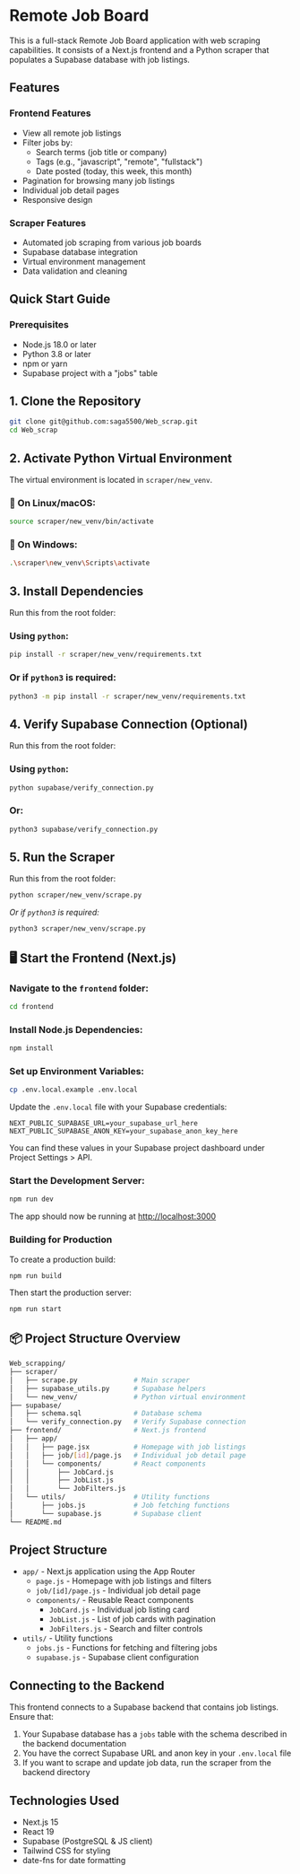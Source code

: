 # Remote Job Board

This is a full-stack Remote Job Board application with web scraping capabilities. It consists of a Next.js frontend and a Python scraper that populates a Supabase database with job listings.

## Features

### Frontend Features
- View all remote job listings
- Filter jobs by:
  - Search terms (job title or company)
  - Tags (e.g., "javascript", "remote", "fullstack")
  - Date posted (today, this week, this month)
- Pagination for browsing many job listings
- Individual job detail pages
- Responsive design

### Scraper Features
- Automated job scraping from various job boards
- Supabase database integration
- Virtual environment management
- Data validation and cleaning

## Quick Start Guide

### Prerequisites

- Node.js 18.0 or later
- Python 3.8 or later
- npm or yarn
- Supabase project with a "jobs" table

## 1. Clone the Repository

```bash
git clone git@github.com:saga5500/Web_scrap.git
cd Web_scrap
```

## 2. Activate Python Virtual Environment

The virtual environment is located in `scraper/new_venv`.

### 🔹 On Linux/macOS:

```bash
source scraper/new_venv/bin/activate
```

### 🔹 On Windows:

```bash
.\scraper\new_venv\Scripts\activate
```

## 3. Install Dependencies

Run this from the root folder:

### Using `python`:

```bash
pip install -r scraper/new_venv/requirements.txt
```

### Or if `python3` is required:

```bash
python3 -m pip install -r scraper/new_venv/requirements.txt
```

## 4. Verify Supabase Connection (Optional)

Run this from the root folder:

### Using `python`:

```bash
python supabase/verify_connection.py
```

### Or:

```bash
python3 supabase/verify_connection.py
```

## 5. Run the Scraper

Run this from the root folder:

```bash
python scraper/new_venv/scrape.py
```

*Or if `python3` is required:*

```bash
python3 scraper/new_venv/scrape.py
```

## 🖥️ Start the Frontend (Next.js)

### Navigate to the `frontend` folder:

```bash
cd frontend
```

### Install Node.js Dependencies:

```bash
npm install
```

### Set up Environment Variables:

```bash
cp .env.local.example .env.local
```

Update the `.env.local` file with your Supabase credentials:
```
NEXT_PUBLIC_SUPABASE_URL=your_supabase_url_here
NEXT_PUBLIC_SUPABASE_ANON_KEY=your_supabase_anon_key_here
```

You can find these values in your Supabase project dashboard under Project Settings > API.

### Start the Development Server:

```bash
npm run dev
```

The app should now be running at [http://localhost:3000](http://localhost:3000)

### Building for Production

To create a production build:

```bash
npm run build
```

Then start the production server:

```bash
npm run start
```

## 📦 Project Structure Overview

```bash
Web_scrapping/
├── scraper/
│   ├── scrape.py              # Main scraper
│   ├── supabase_utils.py      # Supabase helpers
│   └── new_venv/              # Python virtual environment
├── supabase/
│   ├── schema.sql             # Database schema
│   └── verify_connection.py   # Verify Supabase connection
├── frontend/                  # Next.js frontend
│   ├── app/
│   │   ├── page.jsx           # Homepage with job listings
│   │   ├── job/[id]/page.js   # Individual job detail page
│   │   └── components/        # React components
│   │       ├── JobCard.js
│   │       ├── JobList.js
│   │       └── JobFilters.js
│   └── utils/                 # Utility functions
│       ├── jobs.js            # Job fetching functions
│       └── supabase.js        # Supabase client
└── README.md
```

## Project Structure

- `app/` - Next.js application using the App Router
  - `page.js` - Homepage with job listings and filters
  - `job/[id]/page.js` - Individual job detail page
  - `components/` - Reusable React components
    - `JobCard.js` - Individual job listing card
    - `JobList.js` - List of job cards with pagination
    - `JobFilters.js` - Search and filter controls
- `utils/` - Utility functions
  - `jobs.js` - Functions for fetching and filtering jobs
  - `supabase.js` - Supabase client configuration

## Connecting to the Backend

This frontend connects to a Supabase backend that contains job listings. Ensure that:

1. Your Supabase database has a `jobs` table with the schema described in the backend documentation
2. You have the correct Supabase URL and anon key in your `.env.local` file
3. If you want to scrape and update job data, run the scraper from the backend directory

## Technologies Used

- Next.js 15
- React 19
- Supabase (PostgreSQL & JS client)
- Tailwind CSS for styling
- date-fns for date formatting